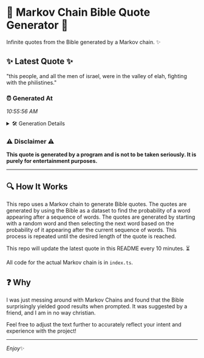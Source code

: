 # 📖 Markov Chain Bible Quote Generator 📖

Infinite quotes from the Bible generated by a Markov chain. ✨

## ✨ Latest Quote ✨
"this people, and all the men of israel, were in the valley of elah, fighting with the philistines."

### ⏰ Generated At
*10:55:56 AM*

<details>
    <summary>🛠️ Generation Details</summary>
    <p>
        <strong>🌱 Seed:</strong> this<br>
        <strong>🔄 Iterations:</strong> 17<br>
        <strong>📜 Context History:</strong><br>[ this ]: people,<br>[ this, people, ]: and<br>[ this, people,, and ]: all<br>[ this, people,, and, all ]: the<br>[ this, people,, and, all, the ]: men<br>[ this, people,, and, all, the, men ]: of<br>[ people,, and, all, the, men, of ]: israel,<br>[ and, all, the, men, of, israel, ]: were<br>[ all, the, men, of, israel,, were ]: in<br>[ the, men, of, israel,, were, in ]: the<br>[ men, of, israel,, were, in, the ]: valley<br>[ of, israel,, were, in, the, valley ]: of<br>[ israel,, were, in, the, valley, of ]: elah,<br>[ were, in, the, valley, of, elah, ]: fighting<br>[ in, the, valley, of, elah,, fighting ]: with<br>[ the, valley, of, elah,, fighting, with ]: the<br>[ valley, of, elah,, fighting, with, the ]: philistines.<br>
    </p>
</details>

### ⚠️ Disclaimer ⚠️
**This quote is generated by a program and is not to be taken seriously. It is purely for entertainment purposes.**

---

## 🔍 How It Works

This repo uses a Markov chain to generate Bible quotes. The quotes are generated by using the Bible as a dataset to find the probability of a word appearing after a sequence of words. The quotes are generated by starting with a random word and then selecting the next word based on the probability of it appearing after the current sequence of words. This process is repeated until the desired length of the quote is reached.

This repo will update the latest quote in this README every 10 minutes. ⏳

All code for the actual Markov chain is in `index.ts`.

## ❓ Why

I was just messing around with Markov Chains and found that the Bible surprisingly yielded good results when prompted. 
It was suggested by a friend, and I am in no way christian.

Feel free to adjust the text further to accurately reflect your intent and experience with the project!

---

*Enjoy*✨
